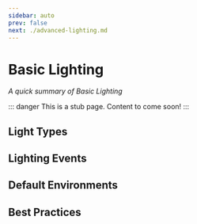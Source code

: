 ```yaml
---
sidebar: auto
prev: false
next: ./advanced-lighting.md
---
```

# Basic Lighting
_A quick summary of Basic Lighting_

::: danger
This is a stub page. Content to come soon!
:::

## Light Types
## Lighting Events
## Default Environments
## Best Practices
